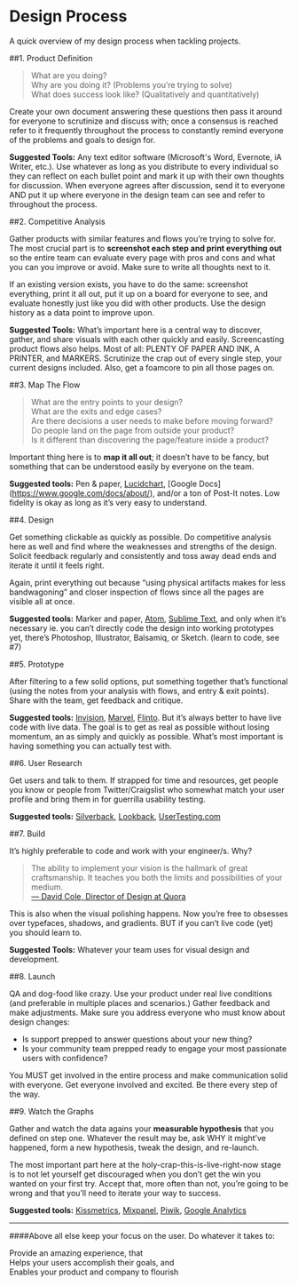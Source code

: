 # Design Process
A quick overview of my design process when tackling projects.

##1. Product Definition

>What are you doing?  
>Why are you doing it? (Problems you’re trying to solve)  
>What does success look like? (Qualitatively and quantitatively)  

Create your own document answering these questions then pass it around for everyone to scrutinize and discuss with; once a consensus is reached refer to it frequently throughout the process to constantly remind everyone of the problems and goals to design for.

**Suggested Tools:** Any text editor software (Microsoft's Word, Evernote, iA Writer, etc.). Use whatever as long as you distribute to every individual so they can reflect on each bullet point and mark it up with their own thoughts for discussion. When everyone agrees after discussion, send it to everyone AND put it up where everyone in the design team can see and refer to throughout the process.

##2. Competitive Analysis

Gather products with similar features and flows you’re trying to solve for. The most crucial part is to **screenshot each step and print everything out** so the entire team can evaluate every page with pros and cons and what you can you improve or avoid. Make sure to write all thoughts next to it.

If an existing version exists, you have to do the same: screenshot everything, print it all out, put it up on a board for everyone to see, and evaluate honestly just like you did with other products. Use the design history as a data point to improve upon.

**Suggested Tools:** What’s important here is a central way to discover, gather, and share visuals with each other quickly and easily. Screencasting product flows also helps. Most of all: PLENTY OF PAPER AND INK, A PRINTER, and MARKERS. Scrutinize the crap out of every single step, your current designs included. Also, get a foamcore to pin all those pages on.

##3. Map The Flow

>What are the entry points to your design?  
>What are the exits and edge cases?  
>Are there decisions a user needs to make before moving forward?  
>Do people land on the page from outside your product?  
>Is it different than discovering the page/feature inside a product?  

Important thing here is to **map it all out**; it doesn’t have to be fancy, but something that can be understood easily by everyone on the team.

**Suggested tools:** Pen & paper, [Lucidchart](https://www.lucidchart.com), [Google Docs] (https://www.google.com/docs/about/), and/or a ton of Post-It notes. Low fidelity is okay as long as it’s very easy to understand.

##4. Design

Get something clickable as quickly as possible. Do competitive analysis here as well and find where the weaknesses and strengths of the design. Solicit feedback regularly and consistently and toss away dead ends and iterate it until it feels right.

Again, print everything out because “using physical artifacts makes for less bandwagoning” and closer inspection of flows since all the pages are visible all at once.

**Suggested tools:** Marker and paper, [Atom](https://atom.io/), [Sublime Text](https://www.sublimetext.com/), and only when it’s necessary ie. you can’t directly code the design into working prototypes yet, there’s Photoshop, Illustrator, Balsamiq, or Sketch. (learn to code, see #7)

##5. Prototype

After filtering to a few solid options, put something together that’s functional (using the notes from your analysis with flows, and entry & exit points). Share with the team, get feedback and critique.

**Suggested tools:** [Invision](http://invisionapp.com/), [Marvel](http://marvelapp.com/), [Flinto](http://flinto.com/). But it’s always better to have live code with live data. The goal is to get as real as possible without losing momentum, an as simply and quickly as possible. What’s most important is having something you can actually test with.

##6. User Research

Get users and talk to them. If strapped for time and resources, get people you know or people from Twitter/Craigslist who somewhat match your user profile and bring them in for guerrilla usability testing.

**Suggested tools:**  [Silverback](http://silverbackapp.com/), [Lookback](http://lookback.io/), [UserTesting.com](http://usertesting.com/)

##7. Build

It’s highly preferable to code and work with your engineer/s. Why?

>The ability to implement your vision is the hallmark of great craftsmanship. It teaches you both the limits and possibilities of your medium.  
>[— David Cole, Director of Design at Quora](https://irondavy.quora.com/Designers-Will-Code)

This is also when the visual polishing happens. Now you’re free to obsesses over typefaces, shadows, and gradients. BUT if you can’t live code (yet) you should learn to.

**Suggested Tools:** Whatever your team uses for visual design and development.

##8. Launch

QA and dog-food like crazy. Use your product under real live conditions (and preferable in multiple places and scenarios.) Gather feedback and make adjustments. Make sure you address everyone who must know about design changes:

- Is support prepped to answer questions about your new thing?  
- Is your community team prepped ready to engage your most passionate users with confidence?  

You MUST get involved in the entire process and make communication solid with everyone. Get everyone involved and excited. Be there every step of the way.

##9. Watch the Graphs

Gather and watch the data agains your **measurable hypothesis** that you defined on step one. Whatever the result may be, ask WHY it might’ve happened, form a new hypothesis, tweak the design, and re-launch.

The most important part here at the holy-crap-this-is-live-right-now stage is to not let yourself get discouraged when you don’t get the win you wanted on your first try. Accept that, more often than not, you’re going to be wrong and that you’ll need to iterate your way to success.

**Suggested tools:** [Kissmetrics](http://kissmetrics.com/), [Mixpanel](http://mixpanel.com/), [Piwik](https://piwik.org/), [Google Analytics](http://google.com/analytics)

---

####Above all else keep your focus on the user. Do whatever it takes to:

Provide an amazing experience, that  
Helps your users accomplish their goals, and  
Enables your product and company to flourish  
